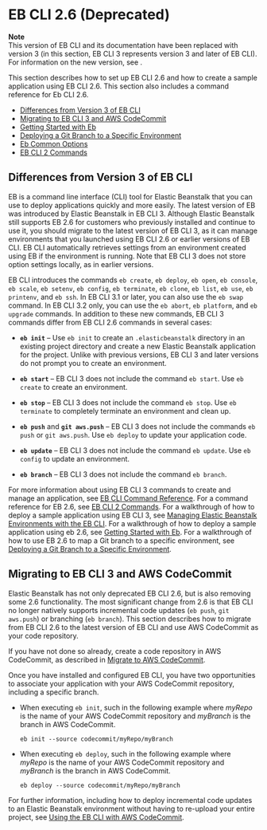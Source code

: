 # EB CLI 2\.6 \(Deprecated\)<a name="eb-cli"></a>

**Note**  
 This version of EB CLI and its documentation have been replaced with version 3 \(in this section, EB CLI 3 represents version 3 and later of EB CLI\)\. For information on the new version, see \. 

This section describes how to set up EB CLI 2\.6 and how to create a sample application using EB CLI 2\.6\. This section also includes a command reference for Eb CLI 2\.6\.


+ [Differences from Version 3 of EB CLI](#eb-cli2-differences)
+ [Migrating to EB CLI 3 and AWS CodeCommit](#eb-cli2-migrating)
+ [Getting Started with Eb](command-reference-get-started.md)
+ [Deploying a Git Branch to a Specific Environment](command-reference-branch-environment.md)
+ [Eb Common Options](eb-cmd-options.md)
+ [EB CLI 2 Commands](eb-cmd-commands.md)

## Differences from Version 3 of EB CLI<a name="eb-cli2-differences"></a>

EB is a command line interface \(CLI\) tool for Elastic Beanstalk that you can use to deploy applications quickly and more easily\. The latest version of EB was introduced by Elastic Beanstalk in EB CLI 3\. Although Elastic Beanstalk still supports EB 2\.6 for customers who previously installed and continue to use it, you should migrate to the latest version of EB CLI 3, as it can manage environments that you launched using EB CLI 2\.6 or earlier versions of EB CLI\. EB CLI automatically retrieves settings from an environment created using EB if the environment is running\. Note that EB CLI 3 does not store option settings locally, as in earlier versions\.

EB CLI introduces the commands `eb create`, `eb deploy`, `eb open`, `eb console`, `eb scale`, `eb setenv`, `eb config`, `eb terminate`, `eb clone`, `eb list`, `eb use`, `eb printenv`, and `eb ssh`\. In EB CLI 3\.1 or later, you can also use the `eb swap` command\. In EB CLI 3\.2 only, you can use the `eb abort`, `eb platform`, and `eb upgrade` commands\. In addition to these new commands, EB CLI 3 commands differ from EB CLI 2\.6 commands in several cases:

+ **`eb init`** – Use `eb init` to create an `.elasticbeanstalk` directory in an existing project directory and create a new Elastic Beanstalk application for the project\. Unlike with previous versions, EB CLI 3 and later versions do not prompt you to create an environment\.

+ **`eb start`** – EB CLI 3 does not include the command `eb start`\. Use `eb create` to create an environment\.

+ **`eb stop`** – EB CLI 3 does not include the command `eb stop`\. Use `eb terminate` to completely terminate an environment and clean up\.

+ **`eb push`** and **`git aws.push`** – EB CLI 3 does not include the commands `eb push` or `git aws.push`\. Use `eb deploy` to update your application code\.

+ **`eb update`** – EB CLI 3 does not include the command `eb update`\. Use `eb config` to update an environment\.

+ **`eb branch`** – EB CLI 3 does not include the command `eb branch`\.

For more information about using EB CLI 3 commands to create and manage an application, see [EB CLI Command Reference](eb3-cmd-commands.md)\. For a command reference for EB 2\.6, see [EB CLI 2 Commands](eb-cmd-commands.md)\. For a walkthrough of how to deploy a sample application using EB CLI 3, see [Managing Elastic Beanstalk Environments with the EB CLI](eb-cli3-getting-started.md)\. For a walkthrough of how to deploy a sample application using eb 2\.6, see [Getting Started with Eb](command-reference-get-started.md)\. For a walkthrough of how to use EB 2\.6 to map a Git branch to a specific environment, see [Deploying a Git Branch to a Specific Environment](command-reference-branch-environment.md)\. 

## Migrating to EB CLI 3 and AWS CodeCommit<a name="eb-cli2-migrating"></a>

Elastic Beanstalk has not only deprecated EB CLI 2\.6, but is also removing some 2\.6 functionality\. The most significant change from 2\.6 is that EB CLI no longer natively supports incremental code updates \(`eb push`, `git aws.push`\) or branching \(`eb branch`\)\. This section describes how to migrate from EB CLI 2\.6 to the latest version of EB CLI and use AWS CodeCommit as your code repository\.

If you have not done so already, create a code repository in AWS CodeCommit, as described in [Migrate to AWS CodeCommit](http://docs.aws.amazon.com/codecommit/latest/userguide/how-to-migrate-repository.html)\.

Once you have installed and configured EB CLI, you have two opportunities to associate your application with your AWS CodeCommit repository, including a specific branch\. 

+ When executing `eb init`, such in the following example where *myRepo* is the name of your AWS CodeCommit repository and *myBranch* is the branch in AWS CodeCommit\.

  ```
  eb init --source codecommit/myRepo/myBranch
  ```

+ When executing `eb deploy`, such in the following example where *myRepo* is the name of your AWS CodeCommit repository and *myBranch* is the branch in AWS CodeCommit\.

  ```
  eb deploy --source codecommit/myRepo/myBranch
  ```

For further information, including how to deploy incremental code updates to an Elastic Beanstalk environment without having to re\-upload your entire project, see [Using the EB CLI with AWS CodeCommit](eb-cli-codecommit.md)\.